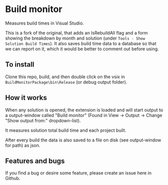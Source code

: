 # Build monitor
Measures build times in Visual Studio.

This is a fork of the original, that adds an IsRebuildAll flag and a form showing the breakdown by month and solution (under `Tools - Show Solution Build Times`). It also saves build time data to a database so that we can report on it, which it would be better to comment out before using.

## To install
Clone this repo, build, and then double click on the vsix in `BuildMonitorPackage\bin\Release` (or debug output folder).

## How it works
When any solution is opened, the extension is loaded and will start output to a output-window called "Build monitor" 
(Found in View -> Output -> Change "Show output from:" dropdown-list). 

It measures solution total build time and each project built. 

After every build the data is also saved to a file on disk (see output-window for path) as json.

## Features and bugs
If you find a bug or desire some feature, please create an issue here in Github.

